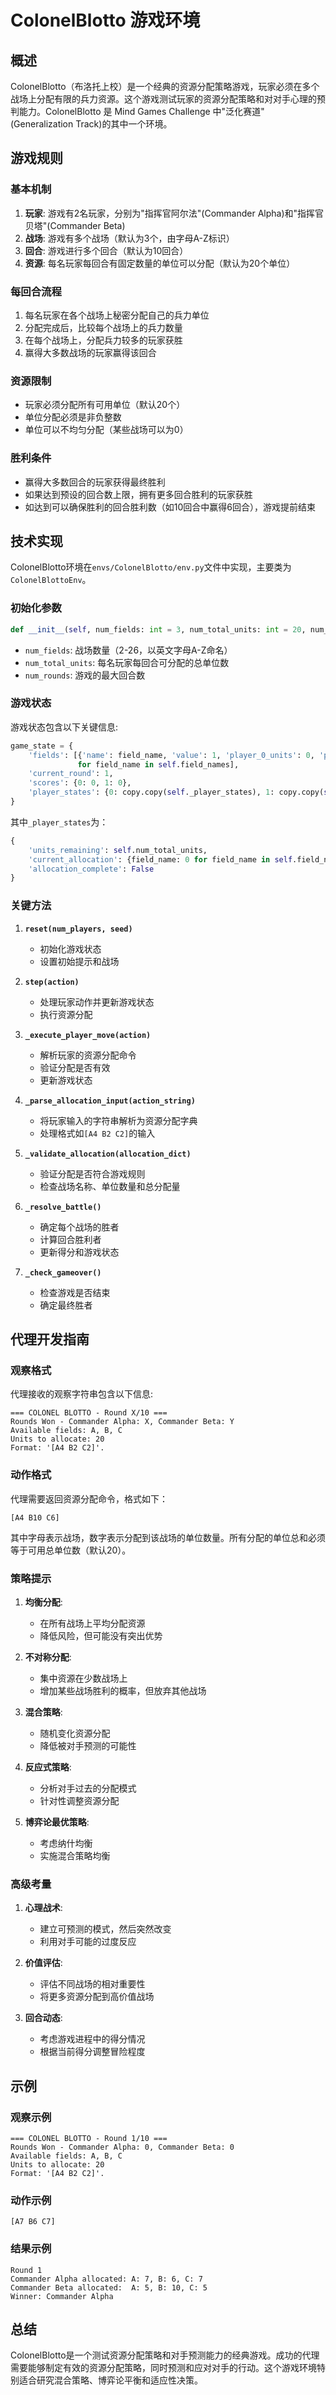 # ColonelBlotto 游戏环境

## 概述

ColonelBlotto（布洛托上校）是一个经典的资源分配策略游戏，玩家必须在多个战场上分配有限的兵力资源。这个游戏测试玩家的资源分配策略和对对手心理的预判能力。ColonelBlotto 是 Mind Games Challenge 中"泛化赛道"(Generalization Track)的其中一个环境。

## 游戏规则

### 基本机制

1. **玩家**: 游戏有2名玩家，分别为"指挥官阿尔法"(Commander Alpha)和"指挥官贝塔"(Commander Beta)
2. **战场**: 游戏有多个战场（默认为3个，由字母A-Z标识）
3. **回合**: 游戏进行多个回合（默认为10回合）
4. **资源**: 每名玩家每回合有固定数量的单位可以分配（默认为20个单位）

### 每回合流程

1. 每名玩家在各个战场上秘密分配自己的兵力单位
2. 分配完成后，比较每个战场上的兵力数量
3. 在每个战场上，分配兵力较多的玩家获胜
4. 赢得大多数战场的玩家赢得该回合

### 资源限制

- 玩家必须分配所有可用单位（默认20个）
- 单位分配必须是非负整数
- 单位可以不均匀分配（某些战场可以为0）

### 胜利条件

- 赢得大多数回合的玩家获得最终胜利
- 如果达到预设的回合数上限，拥有更多回合胜利的玩家获胜
- 如达到可以确保胜利的回合胜利数（如10回合中赢得6回合），游戏提前结束

## 技术实现

ColonelBlotto环境在`envs/ColonelBlotto/env.py`文件中实现，主要类为`ColonelBlottoEnv`。

### 初始化参数

```python
def __init__(self, num_fields: int = 3, num_total_units: int = 20, num_rounds: int = 10):
```

- `num_fields`: 战场数量（2-26，以英文字母A-Z命名）
- `num_total_units`: 每名玩家每回合可分配的总单位数
- `num_rounds`: 游戏的最大回合数

### 游戏状态

游戏状态包含以下关键信息:

```python
game_state = {
    'fields': [{'name': field_name, 'value': 1, 'player_0_units': 0, 'player_1_units': 0} 
               for field_name in self.field_names],
    'current_round': 1, 
    'scores': {0: 0, 1: 0},
    'player_states': {0: copy.copy(self._player_states), 1: copy.copy(self._player_states)}
}
```

其中`_player_states`为：

```python
{
    'units_remaining': self.num_total_units,
    'current_allocation': {field_name: 0 for field_name in self.field_names}, 
    'allocation_complete': False
}
```

### 关键方法

1. **`reset(num_players, seed)`**
   - 初始化游戏状态
   - 设置初始提示和战场

2. **`step(action)`**
   - 处理玩家动作并更新游戏状态
   - 执行资源分配

3. **`_execute_player_move(action)`**
   - 解析玩家的资源分配命令
   - 验证分配是否有效
   - 更新游戏状态

4. **`_parse_allocation_input(action_string)`**
   - 将玩家输入的字符串解析为资源分配字典
   - 处理格式如`[A4 B2 C2]`的输入

5. **`_validate_allocation(allocation_dict)`**
   - 验证分配是否符合游戏规则
   - 检查战场名称、单位数量和总分配量

6. **`_resolve_battle()`**
   - 确定每个战场的胜者
   - 计算回合胜利者
   - 更新得分和游戏状态

7. **`_check_gameover()`**
   - 检查游戏是否结束
   - 确定最终胜者

## 代理开发指南

### 观察格式

代理接收的观察字符串包含以下信息:

```
=== COLONEL BLOTTO - Round X/10 ===
Rounds Won - Commander Alpha: X, Commander Beta: Y
Available fields: A, B, C
Units to allocate: 20
Format: '[A4 B2 C2]'.
```

### 动作格式

代理需要返回资源分配命令，格式如下：

```
[A4 B10 C6]
```

其中字母表示战场，数字表示分配到该战场的单位数量。所有分配的单位总和必须等于可用总单位数（默认20）。

### 策略提示

1. **均衡分配**:
   - 在所有战场上平均分配资源
   - 降低风险，但可能没有突出优势

2. **不对称分配**:
   - 集中资源在少数战场上
   - 增加某些战场胜利的概率，但放弃其他战场

3. **混合策略**:
   - 随机变化资源分配
   - 降低被对手预测的可能性

4. **反应式策略**:
   - 分析对手过去的分配模式
   - 针对性调整资源分配

5. **博弈论最优策略**:
   - 考虑纳什均衡
   - 实施混合策略均衡

### 高级考量

1. **心理战术**:
   - 建立可预测的模式，然后突然改变
   - 利用对手可能的过度反应

2. **价值评估**:
   - 评估不同战场的相对重要性
   - 将更多资源分配到高价值战场

3. **回合动态**:
   - 考虑游戏进程中的得分情况
   - 根据当前得分调整冒险程度

## 示例

### 观察示例

```
=== COLONEL BLOTTO - Round 1/10 ===
Rounds Won - Commander Alpha: 0, Commander Beta: 0
Available fields: A, B, C
Units to allocate: 20
Format: '[A4 B2 C2]'.
```

### 动作示例

```
[A7 B6 C7]
```

### 结果示例

```
Round 1
Commander Alpha allocated: A: 7, B: 6, C: 7
Commander Beta allocated:  A: 5, B: 10, C: 5
Winner: Commander Alpha
```

## 总结

ColonelBlotto是一个测试资源分配策略和对手预测能力的经典游戏。成功的代理需要能够制定有效的资源分配策略，同时预测和应对对手的行动。这个游戏环境特别适合研究混合策略、博弈论平衡和适应性决策。
